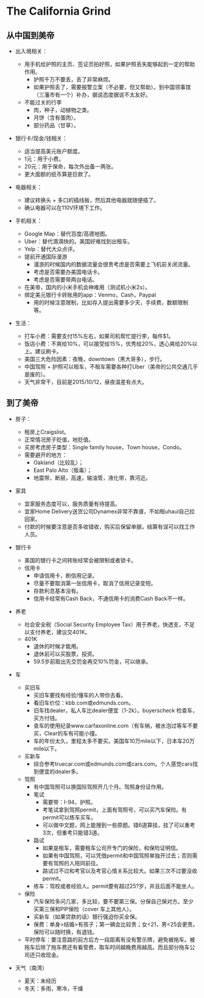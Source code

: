 # The California Grind

## 从中国到美帝 ##

- 出入境相关：
  - 用手机给护照的主页、签证页拍好照，如果护照丢失能够起到一定的帮助作用。
    - 护照千万不要丢，丢了非常麻烦。
    - 如果护照丢了，需要报警立案（不必要，但又帮助）。到中国领事馆（三藩市有一个）补办，据说态度据说不太友好。
  - 不能过关的行李
    - 肉，种子，动植物之类。
    - 月饼（含有蛋肉）。
    - 部分药品（甘草）。

- 银行卡/现金/钱相关：
  - 适当提高美元账户额度。
  - 1元：用于小费。
  - 20元：用于保命，每次外出备一两张。
  - 更大面额的纸币算是巨款了。

- 电器相关：
  - 建议转换头 + 多口的插线板，然后其他电器就随便插了。
  - 确认电器可以在110V环境下工作。

- 手机相关：
  - Google Map：替代百度/高德地图。
  - Uber：替代滴滴快的。美国好难找到出租车。
  - Yelp：替代大众点评。
  - 提前开通国际漫游
    - 漫游的时候国内的数据流量会很贵考虑是否需要上飞机前关闭流量。
    - 考虑是否需要办美国电话卡。
    - 考虑是否需要带两台电话。
  - 在美帝，国内的小米手机会神难用（测试机小米2s）。
  - 绑定美元银行卡转账用的app：Venmo，Cash，Paypal
    - 用的时候注意限制，比如存入提出需要多少天，手续费，数额限制等。

- 生活：
  - 打车小费：需要支付15%左右，如果司机帮忙提行李，每件$1。
  - 饭店小费：不爽给10%，可以接受给15%，优秀给20%，透心爽给20%以上。建议刷卡。
  - 美国三大危险因素：夜晚，downtown（黑大哥多），步行。
  - 中国驾照 + 护照可以租车，不租车需要各种打Uber（美帝的公共交通几乎是废的）。
  - 天气非常干，目前是2015/10/12，昼夜温差有点大。

## 到了美帝 ##

- 房子：
  - 租房上Craigslist。
  - 正常情况房子贬值，地贬值。
  - 买房考虑房子类型：Single family house，Town house，Condo。
  - 需要避开的地方：
    - Oakland（比较乱）；
    - East Palo Alto（贩毒）；
    - 地震带，断层，高速，输油管，液化带，靠河近。

- 家具
  - 宜家服务态度可以，服务质量有待提高。
  - 宜家Home Delivery送货公司Dynamex非常不靠谱，不如租uhaul自己拉回家。
  - 付款的时候要注意是否多收错收，购买后保留单据，结算有误可以找工作人员。

- 银行卡
  - 美国的银行卡之间转账经常会被限制或者锁卡。
  - 信用卡
    - 申请信用卡，刷信用记录。
    - 尽量不要取消第一张信用卡，取消了信用记录变短。
    - 存款利息基本没有。
    - 信用卡经常有Cash Back，不通信用卡的消费Cash Back不一样。
  
- 养老
  - 社会安全税（Social Security Employee Tax）用于养老，快透支，不足以支付养老，建议交401K。
  - 401K
    - 退休的时候才能用。
    - 退休前可以买股票，投资。
    - 59.5岁前取出先交罚金再交10%罚金，可以继承。

- 车
  - 买旧车
    - 买旧车要找有经验/懂车的人带你去看。
    - 看旧车价位：kbb.com或edmunds.com。
    - 旧车找dealer，私人车比dealer便宜（1-2k）。buyerscheck 检查车，买方付钱。
    - 查车的使用纪录www.carfaxonline.com（有车祸，被水泡过等车不要买，Clear的车有可能小撞。
    - 车的年份太久，里程太多不要买。美国车10万mile以下，日本车20万mile以下。
  - 买新车
    - 综合参考truecar.com或edmunds.com或cars.com。个人感觉cars找到便宜的dealer多。
  - 驾照
    - 有中国驾照可以换国际驾照开几个月。驾照身份证作用。
    - 笔试
      - 需要带：I-94，护照。
      - 考笔试拿到驾照permit，上面有驾照号，可以买汽车保险。有permit可以练车买车。
      - 可以做中文题，网上能搜到一些原题。错6道算挂，挂了可以重考3次，但重考只能错3道。
    - 路试
      - 如果是租车，需要租车公司开专门的保险，和保险证明信。
      - 如果有中国驾照，可以凭借permit和中国驾照单独开过去；否则需要有驾照的人陪同前往。
      - 路试过不过和考官以及考官心情关系比较大。如果三次不过要没收permit。
    - 练车：驾校或者经验人。permit要有超过25?岁，并且后面不能坐人。
  - 保险
    - 汽车保险多问几家，多比较，要不要第三保。分保自己保对方。至少买第三保和PIP保险（cover 车上其他人）。
    - 买新车（如果贷款的话）银行强迫你买全保。
    - 保费：单身>结婚>有孩子；第一辆会比较贵；女<21，男<25会更贵。保险可以随时换，有退钱。
  - 平时停车：要注意路的前方后方一段距离有没有警示牌，避免被拖车。被拖车后除了拖车费还有看管费，取车时间越晚费用越高。而且部分拖车公司还只收现金。

- 天气（南湾）
  - 夏天：未经历
  - 冬天：多雨，寒冷，干燥
